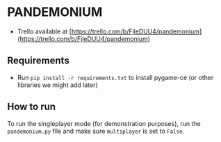 # PANDEMONIUM

* Trello available at [https://trello.com/b/FjleDUU4/pandemonium](https://trello.com/b/FjleDUU4/pandemonium)

## Requirements
* Run `pip install -r requirements.txt` to install pygame-ce (or other libraries we might add later)

## How to run
To run the singleplayer mode (for demonstration purposes), run the `pandemonium.py` file and make sure `multiplayer` is set to `False`.
